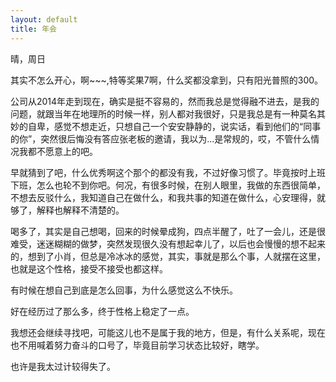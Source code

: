 ```yaml
---
layout: default
title: 年会
---
```


晴，周日

其实不怎么开心，啊~~~,特等奖果7啊，什么奖都没拿到，只有阳光普照的300。

公司从2014年走到现在，确实是挺不容易的，然而我总是觉得融不进去，是我的问题，就跟当年在地理所的时候一样，别人都对我很好，只是我总是有一种莫名其妙的自卑，感觉不想走近，只想自己一个安安静静的，说实话，看到他们的“同事的你”，突然很后悔没有答应张老板的邀请，我以为...是常规的，哎，不管什么情况我都不愿意上的吧。

早就猜到了吧，什么优秀啊这个那个的都没有我，不过好像习惯了。毕竟按时上班下班，怎么也轮不到你吧。何况，有很多时候，在别人眼里，我做的东西很简单，不想去反驳什么，我知道自己在做什么，和我共事的知道在做什么，心安理得，就够了，解释也解释不清楚的。

喝多了，其实是自己想喝，回来的时候晕成狗，四点半醒了，吐了一会儿，还是很难受，迷迷糊糊的做梦，突然发现很久没有想起幸儿了，以后也会慢慢的想不起来的，想到了小肖，但总是冷冰冰的感觉，其实，事就是那么个事，人就摆在这里，也就是这个性格，接受不接受也都这样。

有时候在想自己到底是怎么回事，为什么感觉这么不快乐。

好在经历过了那么多，终于性格上稳定了一点。

我想还会继续寻找吧，可能这儿也不是属于我的地方，但是，有什么关系呢，现在也不用喊着努力奋斗的口号了，毕竟目前学习状态比较好，瞎学。

也许是我太过计较得失了。